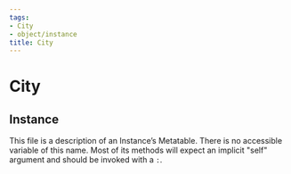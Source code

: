 ```yaml
---
tags:
- City
- object/instance
title: City
---
```

# City
## Instance
This file is a description of an Instance’s Metatable. There is no accessible variable of this name. Most of its methods will expect an implicit "self" argument and should be invoked with a `:`.

